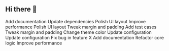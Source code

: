 ## Hi there 👋

<!--
**mygurudev23/mygurudev23** is a ✨ _special_ ✨ repository because its `README.md` (this file) appears on your GitHub profile.

Here are some ideas to get you started:

- 🔭 I’m currently working on ...
- 🌱 I’m currently learning ...
- 👯 I’m looking to collaborate on ...
- 🤔 I’m looking for help with ...
- 💬 Ask me about ...
- 📫 How to reach me: ...
- 😄 Pronouns: ...
- ⚡ Fun fact: ...
-->
Add documentation
Update dependencies
Polish UI layout
Improve performance
Polish UI layout
Tweak margin and padding
Add test cases
Tweak margin and padding
Change theme color
Update configuration
Update configuration
Fix bug in feature X
Add documentation
Refactor core logic
Improve performance

